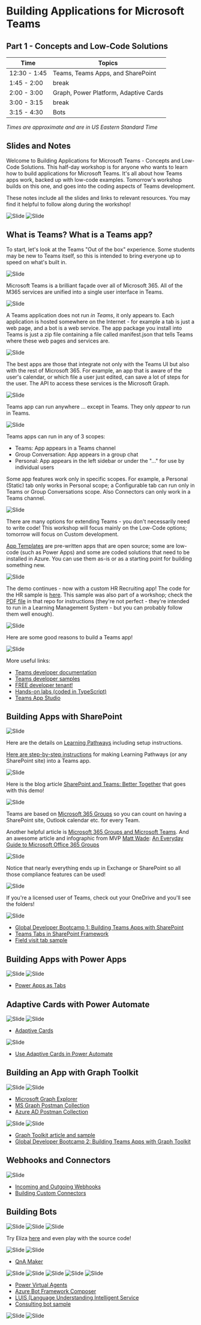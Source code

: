 # Building Applications for Microsoft Teams

## Part 1 - Concepts and Low-Code Solutions

| Time | Topics |
|-----|-----|
| 12:30 - 1:45 | Teams, Teams Apps, and SharePoint |
| 1:45 - 2:00 | break |
| 2:00 - 3:00 | Graph, Power Platform, Adaptive Cards |
| 3:00 - 3:15 | break |
| 3:15 - 4:30 | Bots |
_Times are approximate and are in US Eastern Standard Time_

## Slides and Notes

Welcome to Building Applications for Microsoft Teams - Concepts and Low-Code Solutions. This half-day workshop is for anyone who wants to learn how to build applications for Microsoft Teams. It's all about how Teams apps work, backed up with low-code examples. Tomorrow's workshop builds on this one, and goes into the coding aspects of Teams development.

These notes include all the slides and links to relevant resources. You may find it helpful to follow along during the workshop!

![Slide](./Slides/Part1/Slide1-SPFest.PNG)
![Slide](./Slides/Part1/Slide2.PNG)

## What is Teams? What is a Teams app?

To start, let's look at the Teams "Out of the box" experience. Some students may be new to Teams itself, so this is intended to bring everyone up to speed on what's built in.

![Slide](./Slides/Part1/Slide3.PNG)

Microsoft Teams is a brilliant façade over all of Microsoft 365. All of the M365 services are unified into a single user interface in Teams.

![Slide](./Slides/Part1/Slide5.PNG)

A Teams application does not run _in_ _Teams_, it only appears to. Each application is hosted somewhere on the Internet - for example a tab is just a web page, and a bot is a web service. The app package you install into Teams is just a zip file containing a file called manifest.json that tells Teams where these web pages and services are.

![Slide](./Slides/Part1/Slide6.PNG)

The best apps are those that integrate not only with the Teams UI but also with the rest of Microsoft 365. For example, an app that is aware of the user's calendar, or which file a user just edited, can save a lot of steps for the user. The API to access these services is the Microsoft Graph.

![Slide](./Slides/Part1/Slide7.PNG)

Teams app can run anywhere ... except in Teams. They only _appear_ to run in Teams.

![Slide](./Slides/Part1/Slide8.PNG)

Teams apps can run in any of 3 scopes:
 * Teams: App appears in a Teams channel
 * Group Conversation: App appears in a group chat
 * Personal: App appears in the left sidebar or under the "..." for use by individual users

 Some app features work only in specific scopes. For example, a Personal (Static) tab only works in Personal scope; a Configurable tab can run only in Teams or Group Conversations scope. Also Connectors can only work in a Teams channel.

![Slide](./Slides/Part1/Slide9.PNG)

There are many options for extending Teams - you don't necessarily need to write code! This workshop will focus mainly on the Low-Code options; tomorrow will focus on Custom development.

[App Templates](http://aka.ms/TeamsAppTemplates) are pre-written apps that are open source; some are low-code (such as Power Apps) and some are coded solutions that need to be installed in Azure. You can use them as-is or as a starting point for building something new.

![Slide](./Slides/Part1/Slide10.PNG)

The demo continues - now with a custom HR Recruiting app!
The code for the HR sample is [here](https://aka.ms/TeamsHrDevSample). This sample was also part of a workshop; check the [PDF file](https://github.com/OfficeDev/msteams-sample-contoso-hr-talent-app/blob/master/Microsoft%20Teams%20Development%20Bootcamp%20Labs-10-28-2019.pdf) in that repo for instructions (they're not perfect - they're intended to run in a Learning Management System - but you can probably follow them well enough).

![Slide](./Slides/Part1/Slide15.PNG)

Here are some good reasons to build a Teams app!

![Slide](./Slides/Part1/Slide17.PNG)

More useful links:

* [Teams developer documentation](https://aka.ms/TeamsDevDocumentation)
* [Teams developer samples](http://aka.ms/TeamsSampleBrowser)
* [FREE developer tenant!](https://techcommunity.microsoft.com/t5/microsoft-365-pnp-blog/what-is-a-dev-tenant-and-why-would-you-want-one/ba-p/2036610)
* [Hands-on labs (coded in TypeScript)](https://aka.ms/LearnTeamsDev)
* [Teams App Studio](https://aka.ms/InstallTeamsAppStudio)

## Building Apps with SharePoint

![Slide](./Slides/Part1/Slide18.PNG)

Here are the details on [Learning Pathways](https://docs.microsoft.com/en-us/office365/customlearning/) including setup instructions.

[Here are step-by-step instructions](http://aka.ms/SPPagesAsTeamsApps) for making Learning Pathways (or any SharePoint site) into a Teams app.

![Slide](./Slides/Part1/Slide19.PNG)

Here is the blog article [SharePoint and Teams: Better Together](https://techcommunity.microsoft.com/t5/microsoft-sharepoint-blog/sharepoint-and-teams-better-together/ba-p/189593) that goes with this demo!

![Slide](./Slides/Part1/Slide20.PNG)

Teams are based on [Microsoft 365 Groups](https://support.microsoft.com/en-us/office/learn-about-microsoft-365-groups-b565caa1-5c40-40ef-9915-60fdb2d97fa2) so you can count on having a SharePoint site, Outlook calendar etc. for every Team.

Another helpful article is [Microsoft 365 Groups and Microsoft Teams](https://docs.microsoft.com/en-us/microsoftteams/office-365-groups). And an awesome article and infographic from MVP [Matt Wade](https://www.jumpto365.com/author/matt-wade): [An Everyday Guide to Microsoft Office 365 Groups](https://www.jumpto365.com/blog/everyday-guide-to-office-365-groups)

![Slide](./Slides/Part1/Slide21.PNG)

Notice that nearly everything ends up in Exchange or SharePoint so all those compliance features can be used!

![Slide](./Slides/Part1/Slide22.PNG)

If you're a licensed user of Teams, check out your OneDrive and you'll see the folders!

![Slide](./Slides/Part1/Slide23.PNG)
* [Global Developer Bootcamp 1: Building Teams Apps with SharePoint](https://aka.ms/Bootcamp1Lab)
* [Teams Tabs in SharePoint Framework](http://bit.ly/TeamsSPFx)
* [Field visit tab sample](https://aka.ms/360DegreeCollab)

## Building Apps with Power Apps

![Slide](./Slides/Part1/Slide24.PNG)
![Slide](./Slides/Part1/Slide25.PNG)

* [Power Apps as Tabs](https://aka.ms/PowerAppsTeams)

## Adaptive Cards with Power Automate

![Slide](./Slides/Part1/Slide27.PNG)
![Slide](./Slides/Part1/Slide29.PNG)

* [Adaptive Cards](https://adaptivecards.io/)

![Slide](./Slides/Part1/Slide30.PNG)

* [Use Adaptive Cards in Power Automate](https://docs.microsoft.com/en-us/power-automate/create-adaptive-cards)


## Building an App with Graph Toolkit

![Slide](./Slides/Part1/Slide31.PNG)
![Slide](./Slides/Part1/Slide32.PNG)

* [Microsoft Graph Explorer](https://bit.ly/GraphExplorer)
* [MS Graph Postman Collection](https://bit.ly/GraphPostman)
* [Azure AD Postman Collection](https://bit.ly/AadPostman)

![Slide](./Slides/Part1/Slide33.PNG)
![Slide](./Slides/Part1/Slide34.PNG)

* [Graph Toolkit article and sample](https://aka.ms/CallGraphTeamsTab-GraphToolkit)
* [Global Developer Bootcamp 2: Building Teams Apps with Graph Toolkit](https://github.com/OfficeDev/M365Bootcamp-TeamsOneProductivityHub)

## Webhooks and Connectors

![Slide](./Slides/Part1/Slide35.PNG)

* [Incoming and Outgoing Webhooks](https://aka.ms/TeamsWebhooks)
* [Building Custom Connectors](https://docs.microsoft.com/en-us/MicrosoftTeams/office-365-custom-connectors)

## Building Bots

![Slide](./Slides/Part1/Slide38.PNG)
![Slide](./Slides/Part1/Slide39.PNG)
![Slide](./Slides/Part1/Slide40.PNG)

Try Eliza [here](http://plnkr.co/edit/MGIjQ3mEEpiOOXivA0zz?preview) and even play with the source code!

![Slide](./Slides/Part1/Slide41.PNG)
![Slide](./Slides/Part1/Slide42.PNG)

* [QnA Maker](https://www.qnamaker.ai/)

![Slide](./Slides/Part1/Slide44.PNG)
![Slide](./Slides/Part1/Slide45.PNG)
![Slide](./Slides/Part1/Slide46.PNG)
![Slide](./Slides/Part1/Slide47.PNG)
![Slide](./Slides/Part1/Slide48.PNG)

* [Power Virtual Agents](https://aka.ms/PowerVirtualAgent)
* [Azure Bot Framework Composer](https://aka.ms/CallGraphFromBot)
* [LUIS (Language Understanding Intelligent Service](https://www.luis.ai/)
* [Consulting bot sample](https://aka.ms/ConsultingBotSample)

![Slide](./Slides/Part1/Slide49.PNG)
![Slide](./Slides/Part1/Slide50.PNG)



